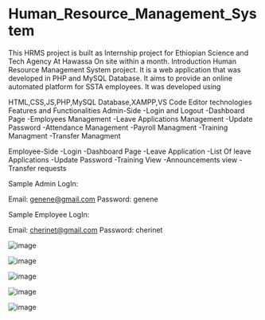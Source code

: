 # Human_Resource_Management_System
This HRMS project is built as Internship project for Ethiopian Science and Tech Agency At Hawassa On site within a month. 
Introduction
Human Resource Management System project. 
It is a web application that was developed in PHP and MySQL Database. 
It aims to provide an online automated platform for SSTA employees.
It was developed using 

HTML,CSS,JS,PHP,MySQL Database,XAMPP,VS Code Editor technologies
Features and Functionalities
Admin-Side
-Login and Logout
-Dashboard Page
-Employees Management
-Leave Applications Management
-Update Password
-Attendance Management
-Payroll Managment
-Training Managment
-Transfer Managment

Employee-Side
-Login 
-Dashboard Page
-Leave Application
-List Of leave Applications
-Update Password
-Training View
-Announcements view
-Transfer requests 

Sample Admin LogIn:

Email: genene@gmail.com
Password: genene

Sample Employee LogIn:

Email: cherinet@gmail.com
Password: cherinet


![image](https://github.com/tise-genene/Human_Resource_Management_System/assets/106774349/5d1626c8-8d76-4af9-b36f-51fd2a3d0255)


![image](https://github.com/tise-genene/Human_Resource_Management_System/assets/106774349/1c76db16-d6ea-442a-b6a6-bdf0c8784a00)

![image](https://github.com/tise-genene/Human_Resource_Management_System/assets/106774349/718ebddc-745d-4b10-87a0-ef29bf48f91d)

![image](https://github.com/tise-genene/Human_Resource_Management_System/assets/106774349/b9635886-71b2-4754-a9bd-0f986a94b54d)

![image](https://github.com/tise-genene/Human_Resource_Management_System/assets/106774349/8de3738c-e1ca-41a6-81eb-7df93d7d3cb4)




